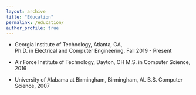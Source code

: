 ```yaml
---
layout: archive
title: "Education"
permalink: /education/
author_profile: true
---
```


* Georgia Institute of Technology, Atlanta, GA,<br>
Ph.D. in Electrical and Computer Engineering,  Fall 2019 - Present

* Air Force Institute of Technology, Dayton, OH
M.S. in Computer Science,  2016

* University of Alabama at Birmingham, Birmingham, AL
B.S. Computer Science, 2007
